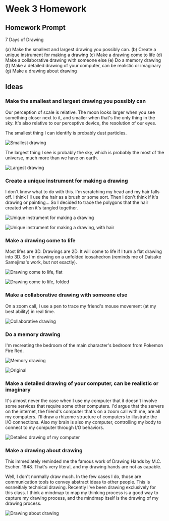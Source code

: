 # Week 3 Homework

## Homework Prompt

7 Days of Drawing

(a) Make the smallest and largest drawing you possibly can.
(b) Create a unique instrument for making a drawing
(c) Make a drawing come to life
(d) Make a collaborative drawing with someone else
(e) Do a memory drawing
(f) Make a detailed drawing of your computer, can be realistic or imaginary
(g) Make a drawing about drawing

## Ideas

### Make the smallest and largest drawing you possibly can

Our perception of scale is relative. The moon looks larger when you see something closer next to it, and smaller when that's the only thing in the sky. It's also relative to our perceptive device, the resolution of our eyes.

The smallest thing I can identify is probably dust particles.

![Smallest drawing](assets/a1.jpg)

The largest thing I see is probably the sky, which is probably the most of the universe, much more than we have on earth.

![Largest drawing](assets/a2.jpg)

### Create a unique instrument for making a drawing

I don't know what to do with this. I'm scratching my head and my hair falls off. I think I'll use the hair as a brush or some sort. Then I don't think if it's drawing or painting... So I decided to trace the polygons that the hair created when it's tangled together.

![Unique instrument for making a drawing](assets/b1.jpg)

![Unique instrument for making a drawing, with hair](assets/b2.jpg)

### Make a drawing come to life

Most lifes are 3D. Drawings are 2D. It will come to life if I turn a flat drawing into 3D. So I'm drawing on a unfolded icosahedron (reminds me of Daisuke Samejima's work, but not exactly).

![Drawing come to life, flat](assets/c1.jpg)

![Drawing come to life, folded](assets/c2.gif)

### Make a collaborative drawing with someone else

On a zoom call, I use a pen to trace my friend's mouse movement (at my best ability) in real time.

![Collaborative drawing](assets/d.jpg)

### Do a memory drawing

I'm recreating the bedroom of the main character's bedroom from Pokemon Fire Red.

![Memory drawing](assets/e1.jpg)

![Original](assets/e2.jpg)

### Make a detailed drawing of your computer, can be realistic or imaginary

It's almost never the case when I use my computer that it doesn't involve some services that require some other computers. I'd argue that the servers on the internet, the friend's computer that's on a zoom call with me, are all my computers. I'll draw a rhizome structure of computers to illustrate the I/O connections. Also my brain is also my computer, controlling my body to connect to my computer through I/O behaviors.

![Detailed drawing of my computer](assets/f.jpg)

### Make a drawing about drawing

This immediately reminded me the famous work of Drawing Hands by M.C. Escher. 1948. That's very literal, and my drawing hands are not as capable.

Well, I don't normally draw much. In the few cases I do, those are communication tools to convey abstract ideas to other people. This is essneitlaly technical drawing. Recently I've been drawing exclusively for this class. I think a mindmap to map my thinking process is a good way to capture my drawing process, and the mindmap itself is the drawing of my drawing process.

![Drawing about drawing](assets/g.jpg)
